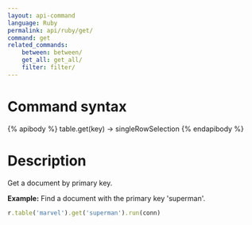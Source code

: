 ```yaml
---
layout: api-command 
language: Ruby
permalink: api/ruby/get/
command: get 
related_commands:
    between: between/
    get_all: get_all/
    filter: filter/
---
```



# Command syntax #

{% apibody %}
table.get(key) &rarr; singleRowSelection
{% endapibody %}

# Description #

Get a document by primary key.

__Example:__ Find a document with the primary key 'superman'.

```rb
r.table('marvel').get('superman').run(conn)
```
